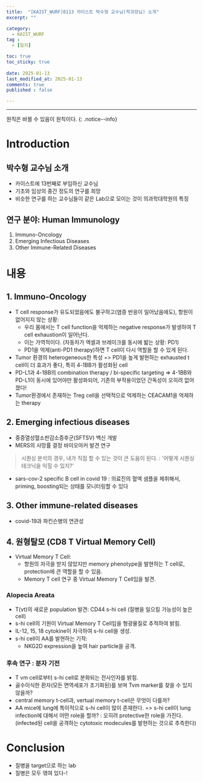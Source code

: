 ```yaml
---
title:  "[KAIST_WURF]0113 카이스트 박수형 교수님(학과장님) 소개" 
excerpt: ""

category:
  - KAIST_WURF
tag :
  - [일지]

toc: true
toc_sticky: true
 
date: 2025-01-13
last_modified_at: 2025-01-13
comments: true
published : false

---
```


---
원칙은 바뀔 수 있음이 원칙이다.
{: .notice--info}
# Introduction
## 박수형 교수님 소개
- 카이스트에 13번째로 부임하신 교수님
- 기초와 임상의 중간 정도의 연구를 희망
- 비슷한 연구를 하는 교수님들이 같은 Lab으로 모이는 것이 의과학대학원의 특징

## 연구 분야: Human Immunology
1. Immuno-Oncology
2. Emerging Infectious Diseases
3. Other Immune-Related Diseases


# 내용

## 1. Immuno-Oncology
- T cell response가 유도되었음에도 불구하고(염증 반응이 일어났음에도), 항원이 없어지지 않는 상황:
  - 우리 몸에서는 T cell function을 억제하는 negative response가 발생하여 T cell exhaustion이 일어난다.
  - 이는 가역적이다. (자동차가 엑셀과 브레이크를 동시에 밟는 상황: PD1) 
  - PD1을 억제(anti-PD1 therapy)하면 T cell이 다시 역할을 할 수 있게 된다.
- Tumor 환경의 heterogeneous한 특성 => PD1을 높게 발현하는 exhausted t cell이 더 효과가 좋다, 특히 4-1BB가 활성화된 cell
- PD-L1과 4-1BB의 combination therapy / bi-specific targeting
  => 4-1BB와 PD-L1이 동시에 있어야만 활성화되어, 기존의 부작용이었던 간독성이 오히려 없어졌다!
- Tumor환경에서 존재하는 Treg cell을 선택적으로 억제하는 CEACAM1을 억제하는 therapy

## 2. Emerging infectious diseases
- 중증열성혈소판감소증후군(SFTSV) 백신 개발
- MERS의 사망률 결정 바이오마커 발견 연구
> 시퀀싱 분석의 경우, 내가 직접 할 수 있는 것이 큰 도움이 된다. : 
> '어떻게 시퀀싱 테크닉을 익힐 수 있지?'
- sars-cov-2 specific B cell in covid 19 : 의료진의 혈액 샘플을 체취해서, priming, boosting되는 상태를 모니터링할 수 있다

## 3. Other immune-related diseases
- covid-19과 파킨슨병의 연관성

## 4. 원형탈모 (CD8 T Virtual Memory Cell)
- Virtual Memory T Cell:
  - 항원의 자극을 받지 않았지만 memory phenotype을 발현하는 T cell로, protection에 큰 역할을 할 수 있음.
  - Memory T cell 연구 중 Virtual Memory T Cell임을 발견.

### Alopecia Areata
- T(vt)의 새로운 population 발견: CD44 s-hi cell (질병을 일으킬 가능성이 높은 cell)
- s-hi cell의 기원이 Virtual Memory T Cell임을 형광물질로 추적하여 밝힘.
- IL-12, 15, 18 cytokine이 자극하여 s-hi cell을 생성.
- s-hi cell이 AA를 발현하는 기작:
  - NKG2D expression을 높여 hair particle을 공격.

### 후속 연구 : 분자 기전
- T vm cell로부터 s-hi cell로 분화되는 전사인자를 밝힘.
- 골수이식한 환자(모든 면역세포가 초기화된)를 보며 Tvm marker를 찾을 수 있지 않을까?
- central memory t-cell과, vertual memory t-cell은 무엇이 다를까?
- AA mice에 lung에 특이적으로 s-hi cell이 많이 존재한다. => s-hi cell이 lung infection에 대해서 어떤 role을 할까? : 오히려 protective한 role을 가진다.(infected된 cell을 공격하는 cytotoxic modecules를 발현하는 것으로 추측한다)



# Conclusion
- 질병을 target으로 하는 lab
- 질병은 모두 엮여 있다-!
